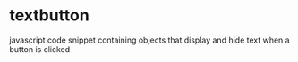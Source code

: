 # textbutton
javascript code snippet containing objects that display and hide text when a button is clicked
